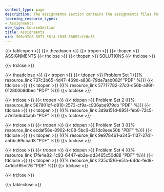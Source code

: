 ```yaml
---
content_type: page
description: The assignments section contains the assignments files for the course.
learning_resource_types:
- Assignments
ocw_type: CourseSection
title: Assignments
uid: 300e97e8-3971-55f4-f033-36652eff6cf3
---
```


{{< tableopen >}}
{{< theadopen >}}
{{< tropen >}}
{{< thopen >}}
ASSIGNMENTS
{{< thclose >}}
{{< thopen >}}
SOLUTIONS
{{< thclose >}}

{{< trclose >}}

{{< theadclose >}}
{{< tropen >}}
{{< tdopen >}}
Problem Set 1 ({{% resource_link 737c3b65-4d47-469d-a838-79de7aab082f "PDF" %}})
{{< tdclose >}}
{{< tdopen >}}
({{% resource_link 57717782-27c0-c56b-a96f-012800b8dbec "PDF" %}})
{{< tdclose >}}

{{< trclose >}}
{{< tropen >}}
{{< tdopen >}}
Problem Set 2 ({{% resource_link 567901df-d810-2573-cf9a-c936abe979cb "PDF" %}})
{{< tdclose >}}
{{< tdopen >}}
({{% resource_link 3d9a151d-8951-feb0-72c5-a7e2a6b44abb "PDF" %}})
{{< tdclose >}}

{{< trclose >}}
{{< tropen >}}
{{< tdopen >}}
Problem Set 3 ({{% resource_link ecdaf58e-8902-fc08-5bc6-d31dc8eee50b "PDF" %}})
{{< tdclose >}}
{{< tdopen >}}
({{% resource_link 9e978461-a245-1137-27d1-a5bbc69c5ad8 "PDF" %}})
{{< tdclose >}}

{{< trclose >}}
{{< tropen >}}
{{< tdopen >}}
Problem Set 4 ({{% resource_link 17fe4e82-1c93-6447-eb2e-dd3465c50d88 "PDF" %}})
{{< tdclose >}}
{{< tdopen >}}
({{% resource_link 235c1516-e51a-64dc-fed8-4c1dcf65ef76 "PDF" %}})
{{< tdclose >}}

{{< trclose >}}

{{< tableclose >}}